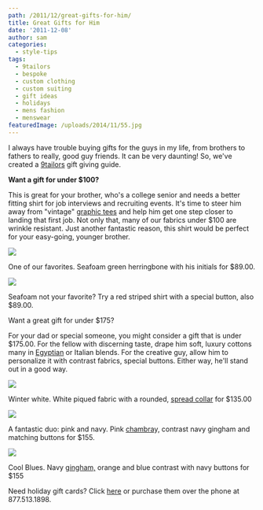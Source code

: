 ```yaml
---
path: /2011/12/great-gifts-for-him/
title: Great Gifts for Him
date: '2011-12-08'
author: sam
categories:
  - style-tips
tags:
  - 9tailors
  - bespoke
  - custom clothing
  - custom suiting
  - gift ideas
  - holidays
  - mens fashion
  - menswear
featuredImage: /uploads/2014/11/55.jpg
---
```

I always have trouble buying gifts for the guys in my life, from brothers to fathers to really, good guy friends. It can be very daunting! So, we've created a [9tailors](http://9tailors.com/) gift giving guide.

**Want a gift for under $100?** 

This is great for your brother, who's a college senior and needs a better fitting shirt for job interviews and recruiting events. It's time to steer him away from "vintage" [graphic tees](http://www.buyabercrombiefitch.org/bmz_cache/7/2011-new-abercrombie-and-fitch-men-graphic-tees-595.image.130x130.jpg) and help him get one step closer to landing that first job. Not only that, many of our fabrics under $100 are wrinkle resistant. Just another fantastic reason, this shirt would be perfect for your easy-going, younger brother.

[![](http://4.bp.blogspot.com/-mifkm8XiIOw/Tt_h7ZTM7oI/AAAAAAAAKeU/TMDOAAJZNSQ/s400/seafoam_1.jpg)](http://4.bp.blogspot.com/-mifkm8XiIOw/Tt_h7ZTM7oI/AAAAAAAAKeU/TMDOAAJZNSQ/s1600/seafoam_1.jpg)

One of our favorites. Seafoam green herringbone with his initials for $89.00.

[![](http://1.bp.blogspot.com/-fHPSYcTjXOE/Tt_h-GOAvPI/AAAAAAAAKec/AuitHpL9D78/s400/redstripe_1.jpg)](http://1.bp.blogspot.com/-fHPSYcTjXOE/Tt_h-GOAvPI/AAAAAAAAKec/AuitHpL9D78/s1600/redstripe_1.jpg)

Seafoam not your favorite? Try a red striped shirt with a special button, also $89.00.

Want a great gift for under $175?

For your dad or special someone, you might consider a gift that is under $175.00. For the fellow with discerning taste, drape him soft, luxury cottons many in [Egyptian](http://www.ehow.com/facts_5760791_definition-egyptian-cotton.html) or Italian blends. For the creative guy, allow him to personalize it with contrast fabrics, special buttons. Either way, he'll stand out in a good way.

[![](http://1.bp.blogspot.com/-ML041-QL108/TuD2Fz44KkI/AAAAAAAAKe4/IN9kQzA0cpo/s400/white_1.jpg)](http://1.bp.blogspot.com/-ML041-QL108/TuD2Fz44KkI/AAAAAAAAKe4/IN9kQzA0cpo/s1600/white_1.jpg)

Winter white. White piqued fabric with a rounded, [spread collar](http://knol.google.com/k/wearing-a-spread-collar#) for $135.00

[![](http://1.bp.blogspot.com/-pi5-htu_dmw/TuDxo_ggwiI/AAAAAAAAKek/LSAh0obWuwk/s400/shirtofweek_2b.jpg)](http://1.bp.blogspot.com/-pi5-htu_dmw/TuDxo_ggwiI/AAAAAAAAKek/LSAh0obWuwk/s1600/shirtofweek_2b.jpg)

A fantastic duo: pink and navy. Pink [chambra](http://en.wikipedia.org/wiki/Cambric)y, contrast navy gingham and matching buttons for $155.

[![](http://3.bp.blogspot.com/-sCCj-Q-3fGA/TuD1OTryslI/AAAAAAAAKew/9d7KD0AJGuI/s400/gingham1.jpg)](http://3.bp.blogspot.com/-sCCj-Q-3fGA/TuD1OTryslI/AAAAAAAAKew/9d7KD0AJGuI/s1600/gingham1.jpg)

Cool Blues. Navy [gingham,](http://en.wikipedia.org/wiki/Gingham) orange and blue contrast with navy buttons for $155

Need holiday gift cards? Click [here](http://www.9tailors.com/gifts) or purchase them over the phone at 877.513.1898.